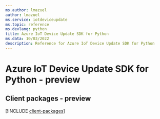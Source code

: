 ```yaml
---
ms.author: lmazuel
author: lmazuel
ms.service: iotdeviceupdate
ms.topic: reference
ms.devlang: python
title: Azure IoT Device Update SDK for Python
ms.data: 10/03/2022
description: Reference for Azure IoT Device Update SDK for Python
---
```

# Azure IoT Device Update SDK for Python - preview

## Client packages - preview
[!INCLUDE [client-packages](iot-device-update-client-index.md)]